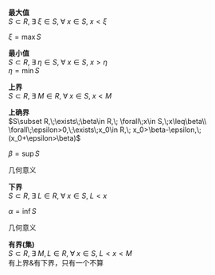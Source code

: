 **最大值**  
$S\subset R,\;\exists\;\xi\in S,\;\forall\;x\in S,\;x<\xi$  
  
$\xi=\max S$  
  
**最小值**  
$S\subset R,\;\exists\;\eta\in S,\; \forall\;x\in S,\;x>\eta$  
$\eta=\min S$  
  
**上界**  
$S\subset R,\;\exists\;M\in R,\;\forall\;x\in S,\;x<M$  
  
**上确界**  
$S\subset R,\;\exists\;\beta\in R,\;  
\forall\;x\in S,\;x\leq\beta\\  
\forall\;\epsilon>0,\;\exists\;x_0\in R,\;  
x_0>\beta-\epsilon,\;  
(x_0+\epsilon>\beta)$  
  
$\beta=\sup S$  
  
几何意义  
  
**下界**  
$S\subset R,\;\exists\;L\in R,\;\forall\;x\in S,\;L<x$  
  
$\alpha=\inf S$  
  
几何意义  
  
**有界(集)**  
$S\subset R,\;\exists\;M,L\in R,\; \forall\;x\in S,\;L<x<M$  
有上界&有下界，只有一个不算  

